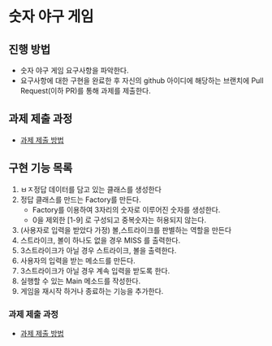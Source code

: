 # 숫자 야구 게임
## 진행 방법
* 숫자 야구 게임 요구사항을 파악한다.
* 요구사항에 대한 구현을 완료한 후 자신의 github 아이디에 해당하는 브랜치에 Pull Request(이하 PR)를 통해 과제를 제출한다.

## 과제 제출 과정
* [과제 제출 방법](https://github.com/next-step/nextstep-docs/tree/master/precourse)


## 구현 기능 목록 
1. ㅂㅈ정답 데이터를 담고 있는 클래스를 생성한다
1. 정답 클래스를 만드는 Factory를 만든다.
   * Factory를 이용하여 3자리의 숫자로 이루어진 숫자를 생성한다.
   * 0을 제외한 [1-9] 로 구성되고 중복숫자는 허용되지 않는다.   
1. (사용자로 입력을 받았다 가정)  볼,스트라이크를 판별하는 역할을 만든다
1. 스트라이크, 볼이 하나도 없을 경우 MISS 를 출력한다.
1. 3스트라이크가 아닐 경우 스트라이크, 볼을 출력한다.  
1. 사용자의 입력을 받는 메소드를 만든다.
1. 3스트라이크가 아닐 경우 계속 입력을 받도록 한다.
1. 실행할 수 있는 Main 메소드를 작성한다.
1. 게임을 재시작 하거나 종료하는 기능을 추가한다.  
  

### 과제 제출 과정
* [과제 제출 방법](https://github.com/next-step/nextstep-docs/tree/master/precourse)
 
 